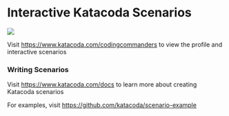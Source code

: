 # Interactive Katacoda Scenarios

[![](http://shields.katacoda.com/katacoda/codingcommanders/count.svg)](https://www.katacoda.com/codingcommanders "Get your profile on Katacoda.com")

Visit https://www.katacoda.com/codingcommanders to view the profile and interactive scenarios

### Writing Scenarios
Visit https://www.katacoda.com/docs to learn more about creating Katacoda scenarios

For examples, visit https://github.com/katacoda/scenario-example
